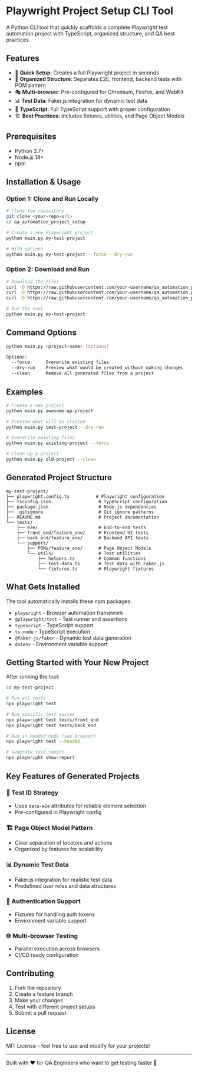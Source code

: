 # Playwright Project Setup CLI Tool

A Python CLI tool that quickly scaffolds a complete Playwright test automation project with TypeScript, organized structure, and QA best practices.

## Features

- 🚀 **Quick Setup**: Creates a full Playwright project in seconds
- 📁 **Organized Structure**: Separates E2E, frontend, backend tests with POM pattern
- 🎭 **Multi-browser**: Pre-configured for Chromium, Firefox, and WebKit
- 📊 **Test Data**: Faker.js integration for dynamic test data
- 🔧 **TypeScript**: Full TypeScript support with proper configuration
- 🏗️ **Best Practices**: Includes fixtures, utilities, and Page Object Models

## Prerequisites

- Python 3.7+
- Node.js 18+
- npm

## Installation & Usage

### Option 1: Clone and Run Locally

```bash
# Clone the repository
git clone <your-repo-url>
cd qa_automation_project_setup

# Create a new Playwright project
python main.py my-test-project

# With options
python main.py my-test-project --force --dry-run
```

### Option 2: Download and Run

```bash
# Download the files
curl -O https://raw.githubusercontent.com/your-username/qa_automation_project_setup/main/main.py
curl -O https://raw.githubusercontent.com/your-username/qa_automation_project_setup/main/project_setup_helpers.py
curl -O https://raw.githubusercontent.com/your-username/qa_automation_project_setup/main/files_setup_helpers.py

# Run the tool
python main.py my-test-project
```

## Command Options

```bash
python main.py <project-name> [options]

Options:
  --force      Overwrite existing files
  --dry-run    Preview what would be created without making changes
  --clean      Remove all generated files from a project
```

## Examples

```bash
# Create a new project
python main.py awesome-qa-project

# Preview what will be created
python main.py test-project --dry-run

# Overwrite existing files
python main.py existing-project --force

# Clean up a project
python main.py old-project --clean
```

## Generated Project Structure

```
my-test-project/
├── playwright.config.ts          # Playwright configuration
├── tsconfig.json                  # TypeScript configuration
├── package.json                   # Node.js dependencies
├── .gitignore                     # Git ignore patterns
├── README.md                      # Project documentation
└── tests/
    ├── e2e/                       # End-to-end tests
    ├── front_end/feature_one/     # Frontend UI tests
    ├── back_end/feature_one/      # Backend API tests
    └── support/
        ├── POMs/feature_one/      # Page Object Models
        └── utils/                 # Test utilities
            ├── helpers.ts         # Common functions
            ├── test-data.ts       # Test data with Faker.js
            └── fixtures.ts        # Playwright fixtures
```

## What Gets Installed

The tool automatically installs these npm packages:
- `playwright` - Browser automation framework
- `@playwright/test` - Test runner and assertions
- `typescript` - TypeScript support
- `ts-node` - TypeScript execution
- `@faker-js/faker` - Dynamic test data generation
- `dotenv` - Environment variable support

## Getting Started with Your New Project

After running the tool:

```bash
cd my-test-project

# Run all tests
npx playwright test

# Run specific test suites
npx playwright test tests/front_end
npx playwright test tests/back_end

# Run in headed mode (see browser)
npx playwright test --headed

# Generate test report
npx playwright show-report
```

## Key Features of Generated Projects

### 🎯 Test ID Strategy
- Uses `data-e2e` attributes for reliable element selection
- Pre-configured in Playwright config

### 🏗️ Page Object Model Pattern
- Clear separation of locators and actions
- Organized by features for scalability

### 📊 Dynamic Test Data
- Faker.js integration for realistic test data
- Predefined user roles and data structures

### 🔐 Authentication Support
- Fixtures for handling auth tokens
- Environment variable support

### 🌐 Multi-browser Testing
- Parallel execution across browsers
- CI/CD ready configuration

## Contributing

1. Fork the repository
2. Create a feature branch
3. Make your changes
4. Test with different project setups
5. Submit a pull request

## License

MIT License - feel free to use and modify for your projects!

---

Built with ❤️ for QA Engineers who want to get testing faster 🚀